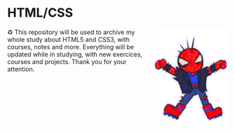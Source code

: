 # HTML/CSS

<img src="assets/chibispiderpunksfundo.png" align="right" width="170spx">

♻️ This repository will be used to archive my whole study about HTML5 and CSS3, with courses, notes and more. Everything will be updated while in studying, with new exercices, courses and projects. Thank you for your attention.
